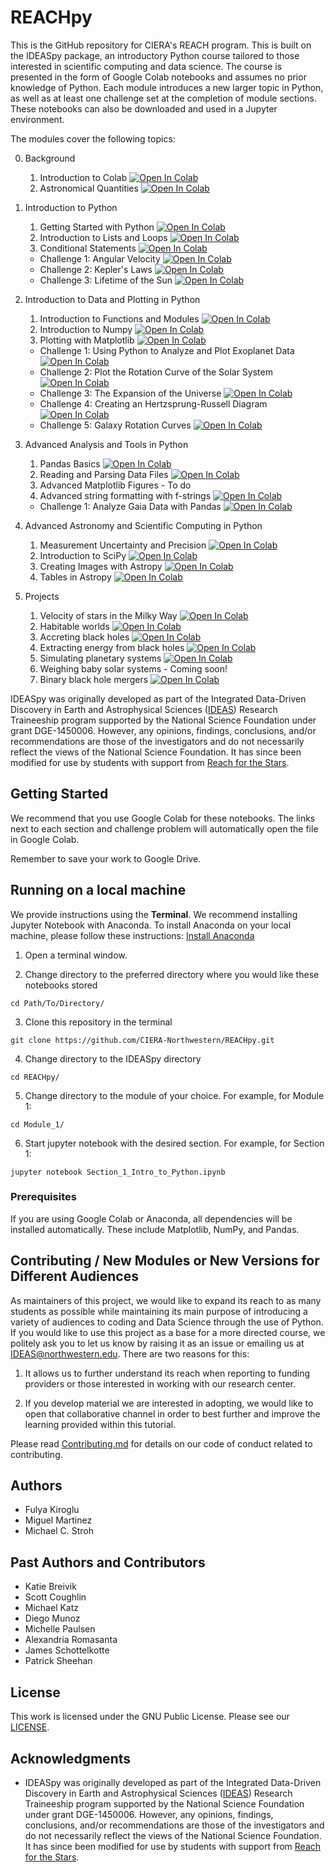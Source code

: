 # REACHpy

This is the GitHub repository for CIERA's REACH program. This is built on the IDEASpy package, an introductory Python course tailored to those interested in scientific computing and data science. The course is presented in the form of Google Colab notebooks and assumes no prior knowledge of Python. Each module introduces a new larger topic in Python, as well as at least one challenge set at the completion of module sections. These notebooks can also be downloaded and used in a Jupyter environment.

The modules cover the following topics:

0. Background 
	1. Introduction to Colab <a href="https://colab.research.google.com/github/CIERA-Northwestern/REACHpy/blob/main/Module_0/Section_1_Intro_to_Colab.ipynb" target="_parent"><img src="https://colab.research.google.com/assets/colab-badge.svg" alt="Open In Colab"/></a>
	2. Astronomical Quantities <a href="https://colab.research.google.com/github/CIERA-Northwestern/REACHpy/blob/main/Module_0/Section_2_Astronomical_Quantities.ipynb" target="_parent"><img src="https://colab.research.google.com/assets/colab-badge.svg" alt="Open In Colab"/></a>

1. Introduction to Python
	1. Getting Started with Python <a href="https://colab.research.google.com/github/CIERA-Northwestern/REACHpy/blob/main/Module_1/Section_1_Intro_to_Python.ipynb" target="_parent"><img src="https://colab.research.google.com/assets/colab-badge.svg" alt="Open In Colab"/></a>
	2. Introduction to Lists and Loops <a href="https://colab.research.google.com/github/CIERA-Northwestern/REACHpy/blob/main/Module_1/Section_2_Intro_to_Lists.ipynb" target="_parent"><img src="https://colab.research.google.com/assets/colab-badge.svg" alt="Open In Colab"/></a>
	3. Conditional Statements <a href="https://colab.research.google.com/github/CIERA-Northwestern/REACHpy/blob/main/Module_1/Section_3_Conditional_Statements.ipynb" target="_parent"><img src="https://colab.research.google.com/assets/colab-badge.svg" alt="Open In Colab"/></a>
	* Challenge 1: Angular Velocity <a href="https://colab.research.google.com/github/CIERA-Northwestern/REACHpy/blob/main/Module_1/Challenge_1_Angular_Velocity_Simple_Kinematics.ipynb" target="_parent"><img src="https://colab.research.google.com/assets/colab-badge.svg" alt="Open In Colab"/></a>
	* Challenge 2: Kepler's Laws <a href="https://colab.research.google.com/github/CIERA-Northwestern/REACHpy/blob/main/Module_1/Challenge_2_Keplers_Laws_Solar_Mass.ipynb" target="_parent"><img src="https://colab.research.google.com/assets/colab-badge.svg" alt="Open In Colab"/></a>
	* Challenge 3: Lifetime of the Sun <a href="https://colab.research.google.com/github/CIERA-Northwestern/REACHpy/blob/main/Module_1/Challenge_3_Lifetime_of_Sun.ipynb" target="_parent"><img src="https://colab.research.google.com/assets/colab-badge.svg" alt="Open In Colab"/></a>

2. Introduction to Data and Plotting in Python
	1. Introduction to Functions and Modules <a href="https://colab.research.google.com/github/CIERA-Northwestern/REACHpy/blob/main/Module_2/Section_1_Intro_to_Functions_and_Modules.ipynb" target="_parent"><img src="https://colab.research.google.com/assets/colab-badge.svg" alt="Open In Colab"/></a>
	2. Introduction to Numpy <a href="https://colab.research.google.com/github/CIERA-Northwestern/REACHpy/blob/main/Module_2/Section_2_Intro_to_NumPy.ipynb" target="_parent"><img src="https://colab.research.google.com/assets/colab-badge.svg" alt="Open In Colab"/></a>
	3. Plotting with Matplotlib <a href="https://colab.research.google.com/github/CIERA-Northwestern/REACHpy/blob/main/Module_2/Section_3_Plotting_with_Matplotlib.ipynb" target="_parent"><img src="https://colab.research.google.com/assets/colab-badge.svg" alt="Open In Colab"/></a>
	* Challenge 1: Using Python to Analyze and Plot Exoplanet Data <a href="https://colab.research.google.com/github/CIERA-Northwestern/REACHpy/blob/main/Module_2/Challenge_1_Exoplanet_Data.ipynb" target="_parent"><img src="https://colab.research.google.com/assets/colab-badge.svg" alt="Open In Colab"/></a>
	* Challenge 2: Plot the Rotation Curve of the Solar System <a href="https://colab.research.google.com/github/CIERA-Northwestern/REACHpy/blob/main/Module_2/Challenge_2_Rotation_Curve_Solar_System.ipynb" target="_parent"><img src="https://colab.research.google.com/assets/colab-badge.svg" alt="Open In Colab"/></a>
	* Challenge 3: The Expansion of the Universe <a href="https://colab.research.google.com/github/CIERA-Northwestern/REACHpy/blob/main/Module_2/Challenge_3_Universe_Expansion.ipynb" target="_parent"><img src="https://colab.research.google.com/assets/colab-badge.svg" alt="Open In Colab"/></a>
	* Challenge 4: Creating an Hertzsprung-Russell Diagram <a href="https://colab.research.google.com/github/CIERA-Northwestern/REACHpy/blob/main/Module_2/Challenge_4_HR_Diagram.ipynb" target="_parent"><img src="https://colab.research.google.com/assets/colab-badge.svg" alt="Open In Colab"/></a>
	* Challenge 5: Galaxy Rotation Curves <a href="https://colab.research.google.com/github/CIERA-Northwestern/REACHpy/blob/main/Module_2/Challenge_5_Galaxy_Rotation_Curves.ipynb" target="_parent"><img src="https://colab.research.google.com/assets/colab-badge.svg" alt="Open In Colab"/></a>

3. Advanced Analysis and Tools in Python
	1. Pandas Basics <a href="https://colab.research.google.com/github/CIERA-Northwestern/REACHpy/blob/main/Module_3/Section_1_Intro_to_Pandas.ipynb" target="_parent"><img src="https://colab.research.google.com/assets/colab-badge.svg" alt="Open In Colab"/></a>
	2. Reading and Parsing Data Files <a href="https://colab.research.google.com/github/CIERA-Northwestern/REACHpy/blob/main/Module_3/Section_2_Reading_and_Parsing_Data.ipynb" target="_parent"><img src="https://colab.research.google.com/assets/colab-badge.svg" alt="Open In Colab"/></a>
	3. Advanced Matplotlib Figures - To do
	4. Advanced string formatting with f-strings <a href="https://colab.research.google.com/github/mcstroh/python-tutorials/blob/master/String_formatting_with_fstrings.ipynb" target="_parent"><img src="https://colab.research.google.com/assets/colab-badge.svg" alt="Open In Colab"/></a>
	* Challenge 1: Analyze Gaia Data with Pandas <a href="https://colab.research.google.com/github/CIERA-Northwestern/REACHpy/blob/main/Module_3/Challenge_1_Gaia_with_Pandas.ipynb" target="_parent"><img src="https://colab.research.google.com/assets/colab-badge.svg" alt="Open In Colab"/></a>

4. Advanced Astronomy and Scientific Computing in Python
	1. Measurement Uncertainty and Precision <a href="https://colab.research.google.com/github/CIERA-Northwestern/REACHpy/blob/main/Module_4/Section_1_Measurement_Uncertainty.ipynb" target="_parent"><img src="https://colab.research.google.com/assets/colab-badge.svg" alt="Open In Colab"/></a>
	2. Introduction to SciPy <a href="https://colab.research.google.com/github/CIERA-Northwestern/REACHpy/blob/main/Module_4/Section_2_Intro_to_Scipy.ipynb" target="_parent"><img src="https://colab.research.google.com/assets/colab-badge.svg" alt="Open In Colab"/></a>
	3. Creating Images with Astropy <a href="https://colab.research.google.com/github/CIERA-Northwestern/REACHpy/blob/main/Module_4/Section_3_Astropy_images.ipynb" target="_parent"><img src="https://colab.research.google.com/assets/colab-badge.svg" alt="Open In Colab"/></a>
	4. Tables in Astropy <a href="https://colab.research.google.com/github/CIERA-Northwestern/REACHpy/blob/main/Module_4/Section_4_Tables_in_Astropy.ipynb" target="_parent"><img src="https://colab.research.google.com/assets/colab-badge.svg" alt="Open In Colab"/></a>

5. Projects
	1. Velocity of stars in the Milky Way <a href="https://colab.research.google.com/github/CIERA-Northwestern/REACHpy/blob/main/Projects/VelocityOfStarsInTheMilkyWay/VelocityOfStarsInTheMilkyWay.ipynb" target="_parent"><img src="https://colab.research.google.com/assets/colab-badge.svg" alt="Open In Colab"/></a>
	2. Habitable worlds <a href="https://colab.research.google.com/github/CIERA-Northwestern/REACHpy/blob/main/Projects/HabitableWorlds/HabitableWorlds.ipynb" target="_parent"><img src="https://colab.research.google.com/assets/colab-badge.svg" alt="Open In Colab"/></a>
	3. Accreting black holes <a href="https://colab.research.google.com/github/CIERA-Northwestern/REACHpy/blob/main/Projects/AccretingBlackHoles/AccretingBlackHoles.ipynb" target="_parent"><img src="https://colab.research.google.com/assets/colab-badge.svg" alt="Open In Colab"/></a>
	4. Extracting energy from black holes <a href="https://colab.research.google.com/github/CIERA-Northwestern/REACHpy/blob/main/Projects/ExtractingEnergyFromBlackHoles/ExtractingEnergyFromBlackHoles.ipynb" target="_parent"><img src="https://colab.research.google.com/assets/colab-badge.svg" alt="Open In Colab"/></a>
	5. Simulating planetary systems <a href="https://colab.research.google.com/github/CIERA-Northwestern/REACHpy/blob/main/Projects/SimulatingPlanetarySystems/SimulatingPlanetarySystems.ipynb" target="_parent"><img src="https://colab.research.google.com/assets/colab-badge.svg" alt="Open In Colab"/></a>
	6. Weighing baby solar systems - Coming soon!
	7. Binary black hole mergers  <a href="https://colab.research.google.com/github/CIERA-Northwestern/REACHpy/blob/main/Projects/BinaryBlackHoleMergers/BinaryBlackHoleMergers.ipynb" target="_parent"><img src="https://colab.research.google.com/assets/colab-badge.svg" alt="Open In Colab"/></a>

IDEASpy was originally developed as part of the Integrated Data-Driven Discovery in Earth and Astrophysical Sciences ([IDEAS](https://www.ideas.ciera.northwestern.edu/)) Research Traineeship program supported by the National Science Foundation under grant DGE-1450006. However, any opinions, findings, conclusions, and/or recommendations are those of the investigators and do not necessarily reflect the views of the National Science Foundation. It has since been modified for use by students with support from [Reach for the Stars](https://gk12.ciera.northwestern.edu/).

## Getting Started

We recommend that you use Google Colab for these notebooks. The links next to each section and challenge problem will automatically open the file in Google Colab.

Remember to save your work to Google Drive.

## Running on a local machine

We provide instructions using the **Terminal**. We recommend installing Jupyter Notebook with Anaconda. To install Anaconda on your local machine, please follow these instructions: [Install Anaconda](https://docs.anaconda.com/anaconda/install/)

1. Open a terminal window.

2. Change directory to the preferred directory where you would like these notebooks stored
```
cd Path/To/Directory/
```

3. Clone this repository in the terminal
```
git clone https://github.com/CIERA-Northwestern/REACHpy.git
```

4. Change directory to the IDEASpy directory
```
cd REACHpy/
```

5. Change directory to the module of your choice. For example, for Module 1:
```
cd Module_1/
```

6. Start jupyter notebook with the desired section. For example, for Section 1:
```
jupyter notebook Section_1_Intro_to_Python.ipynb
```

### Prerequisites

If you are using Google Colab or Anaconda, all dependencies will be installed automatically. These include Matplotlib, NumPy, and Pandas.

## Contributing / New Modules or New Versions for Different Audiences

As maintainers of this project, we would like to expand its reach to as many students as possible while maintaining its main purpose of introducing a variety of audiences to coding and Data Science through the use of Python. If you would like to use this project as a base for a more directed course, we politely ask you to let us know by raising it as an issue or emailing us at [IDEAS@northwestern.edu](mailto:IDEAS@northwestern.edu). There are two reasons for this:

1. It allows us to further understand its reach when reporting to funding providers or those interested in working with our research center.

2. If you develop material we are interested in adopting, we would like to open that collaborative channel in order to best further and improve the learning provided within this tutorial.


Please read [Contributing.md](https://github.com/CIERA-Northwestern/IDEASpy/blob/master/Contributing.md) for details on our code of conduct related to contributing.


## Authors

* Fulya Kiroglu
* Miguel Martinez
* Michael C. Stroh

## Past Authors and Contributors

* Katie Breivik
* Scott Coughlin
* Michael Katz
* Diego Munoz
* Michelle Paulsen
* Alexandria Romasanta
* James Schottelkotte
* Patrick Sheehan

## License

This work is licensed under the GNU Public License. Please see our [LICENSE](https://github.com/CIERA-Northwestern/REACHpy/blob/master/LICENSE).

## Acknowledgments

* IDEASpy was originally developed as part of the Integrated Data-Driven Discovery in Earth and Astrophysical Sciences ([IDEAS](https://www.ideas.ciera.northwestern.edu/)) Research Traineeship program supported by the National Science Foundation under grant DGE-1450006. However, any opinions, findings, conclusions, and/or recommendations are those of the investigators and do not necessarily reflect the views of the National Science Foundation. It has since been modified for use by students with support from [Reach for the Stars](https://gk12.ciera.northwestern.edu/).
